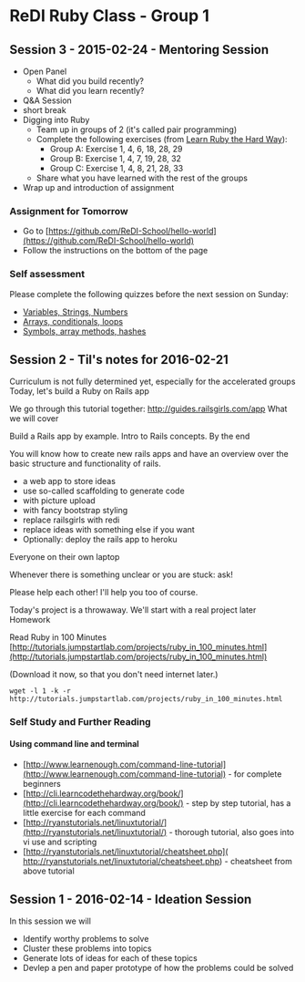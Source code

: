 
# ReDI Ruby Class - Group 1
## Session 3 - 2015-02-24 - Mentoring Session
* Open Panel
    * What did you build recently?
    * What did you learn recently?
* Q&A Session
* short break
* Digging into Ruby
    * Team up in groups of 2 (it's called pair programming)
    * Complete the following exercises (from [Learn Ruby the Hard Way](http://learnrubythehardway.org/book/)):
        * Group A: Exercise 1, 4, 6, 18, 28, 29
        * Group B: Exercise 1, 4, 7, 19, 28, 32
        * Group C: Exercise 1, 4, 8, 21, 28, 33
    * Share what you have learned with the rest of the groups    
* Wrap up and introduction of assignment    

### Assignment for Tomorrow
* Go to [https://github.com/ReDI-School/hello-world](https://github.com/ReDI-School/hello-world)
* Follow the instructions on the bottom of the page

### Self assessment
Please complete the following quizzes before the next session on Sunday:

* [Variables, Strings, Numbers](http://www.codequizzes.com/learn-ruby/variables-strings-numbers)                             
* [Arrays, conditionals, loops](  http://www.codequizzes.com/learn-ruby/arrays-conditionals-loops)
* [Symbols, array methods, hashes](http://www.codequizzes.com/learn-ruby/symbols-array-methods-hashes)

## Session 2 - Til's notes for 2016-02-21

Curriculum is not fully determined yet, especially for the accelerated groups
Today, let's build a Ruby on Rails app

We go through this tutorial together: http://guides.railsgirls.com/app
What we will cover

Build a Rails app by example. Intro to Rails concepts.
By the end

You will know how to create new rails apps and have an overview over the basic structure and functionality of rails.

* a web app to store ideas
* use so-called scaffolding to generate code
* with picture upload
* with fancy bootstrap styling
* replace railsgirls with redi
* replace ideas with something else if you want
* Optionally: deploy the rails app to heroku

Everyone on their own laptop

Whenever there is something unclear or you are stuck: ask!

Please help each other! I'll help you too of course.

Today's project is a throwaway. We'll start with a real project later
Homework

Read Ruby in 100 Minutes [http://tutorials.jumpstartlab.com/projects/ruby_in_100_minutes.html](http://tutorials.jumpstartlab.com/projects/ruby_in_100_minutes.html)

(Download it now, so that you don't need internet later.)

`wget -l 1 -k -r http://tutorials.jumpstartlab.com/projects/ruby_in_100_minutes.html`

### Self Study and Further Reading
#### Using command line and terminal

* [http://www.learnenough.com/command-line-tutorial](http://www.learnenough.com/command-line-tutorial) - for complete beginners
* [http://cli.learncodethehardway.org/book/](http://cli.learncodethehardway.org/book/) - step by step tutorial, has a little exercise for each command
* [http://ryanstutorials.net/linuxtutorial/](http://ryanstutorials.net/linuxtutorial/) - thorough tutorial, also goes into vi use and scripting
* [http://ryanstutorials.net/linuxtutorial/cheatsheet.php]( http://ryanstutorials.net/linuxtutorial/cheatsheet.php) - cheatsheet from above tutorial

## Session 1 - 2016-02-14 - Ideation Session
In this session we will

* Identify worthy problems to solve
* Cluster these problems into topics
* Generate lots of ideas for each of these topics
* Devlep a pen and paper prototype of how the problems could be solved
